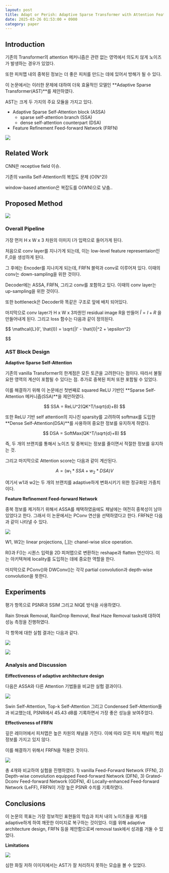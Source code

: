 ```yaml
---
layout: post
title: Adapt or Perish: Adaptive Sparse Transformer with Attention Feature Refinement for Image Restoration (CVPR 2024)
date: 2025-03-26 01:53:00 + 0900
category: paper
---
```


## Introduction

기존의 Transformer의 attention 메커니즘은 관련 없는 영역에서 의도치 않게 노이즈가 발생하는 경우가 있었다.

또한 피처맵 내의 중복된 정보는 더 좋은 피처를 만드는 데에 있어서 방해가 될 수 있다.

이 논문에서는 이러한 문제에 대하여 더욱 효율적인 모델인 **Adaptive Sparse Transformer(AST)**를 제안하였다.

AST는 크게 두 가지의 주요 모듈을 가지고 있다.

- Adaptive Sparse Self-Attention block (ASSA)
    - sparse self-attention branch (SSA)
    - dense self-attention counterpart (DSA)
- Feature Refinement Feed-forward Network (FRFN)

![](/img/AST/image.png)

## Related Work

CNN은 receptive field 이슈.

기존의 vanilla Self-Attention의 복잡도 문제 (O(N^2))

window-based attention은 복잡도를 O(WN)으로 낮춤..

## Proposed Method

![](/img/AST/image%201.png)

### Overall Pipeline

가장 먼저 H x W x 3 차원의 이미지 I가 입력으로 들어가게 된다.

처음으로 conv layer를 지나가게 되는데, 이는 low-level feature representaion인 F_0을 생성하게 된다.

그 후에는 Encoder를 지나치게 되는데, FRFN 블럭과 conv로 이루어져 있다. 이때의 conv는 down-sampling을 위한 것이다.

Decoder에는 ASSA, FRFN, 그리고 conv를 포함하고 있다. 이때의 conv layer는 up-sampling을 위한 것이다.

또한 bottleneck은 Decoder와 똑같은 구조로 앞에 배치 되어있다.

마지막으로 conv layer가 H x W x 3차원인 residual image R을 만들어 $\hat{I} = I + R$ 을 만들어내게 된다. 그리고 loss 함수는 다음과 같이 정의된다.

$$
\mathcal{L}(I', \hat{I}) = \sqrt{\|I' - \hat{I}\|^2 + \epsilon^2}

$$

### AST Block Design

**Adaptive Sparse Self-Attention**

기존의 vanilla Transformer의 한계점은 모든 토큰을 고려한다는 점이다. 따라서 불필요한 영역의 계산이 포함될 수 있다는 점. 추가로 중복된 피처 또한 포함될 수 있었다. 

이를 해결하기 위해 이 논문에선 첫번째로 squared ReLU 기반인 **Sparse Self-Attention 메커니즘(SSA)**을 제안하였다. 

$$
SSA = ReLU^2(QK^T/\sqrt{d}+B)
$$

또한 ReLU 기반 self attention의 지나친 sparsity를 고려하여 softmax를 도입한 **Dense Self-Attention(DSA)**를 사용하여 중요한 정보를 유지하게 하였다.

$$
DSA = SoftMax(QK^T/\sqrt{d}+B)
$$

즉, 두 개의 브랜치를 통해서 노이즈 및 중복되는 정보를 줄이면서 적절한 정보를 유지하는 것.

그리고 마지막으로 Attention score는 다음과 같이 계산된다.

$$
A = (w_1 * SSA + w_2 * DSA)V
$$

여기서 w1과 w2는 두 개의 브랜치를 adaptive하게 변화시키기 위한 정규화된 가중치이다.

**Feature Refinement Feed-forward Network**

중복 정보를 제거하기 위해서 ASSA를 채택하였음에도 채널에는 여전히 중복성이 남아있었다고 한다. 그래서 이 논문에서는 PConv 연산을 선택하였다고 한다. FRFN은 다음과 같이 나타낼 수 있다.

 

![](/img/AST/image%202.png)

W1, W2는 linear projections, [,]는 chanel-wise slice operation.

R()과 F()는 시퀀스 입력을 2D 피처맵으로 변환하는 reshape과 flatten 연산이다. 이는 아키텍쳐에 locality를 도입하는 데에 중요한 역할을 한다. 

마지막으로 PConv()와 DWConv()는 각각 partial convolution과 depth-wise convolution을 뜻한다.

## Experiments

평가 항목으로 PSNR과 SSIM 그리고 NIQE 방식을 사용하였다.

Rain Streak Removal, RainDrop Removal, Real Haze Removal tasks에 대하여 성능 측정을 진행하였다.

각 항목에 대한 실험 결과는 다음과 같다.

![](/img/AST/image%203.png)

![](/img/AST/image%204.png)

### Analysis and Discussion

**Eiffectiveness of adaptive architecture design**

다음은 ASSA와 다른 Attention 기법들을 비교한 실험 결과이다.

![](/img/AST/image%205.png)

Swin Self-Attention, Top-k Self-Attention 그리고 Condensed Self-Attention들과 비교했는데, PSNR에서 45.43 dB를 기록하면서 가장 좋은 성능을 보여주었다.

**Effectiveness of FRFN**

깊은 레이어에서 피처맵은 높은 차원의 채널을 가진다. 이에 따라 모든 피처 채널이 핵심 정보를 가지고 있지 않다.

이를 해결하기 위해서 FRFN을 적용한 것이다. 

![](/img/AST/image%206.png)

총 4개와 비교하여 실험을 진행하였다. 1) vanilla Feed-Forward Network (FFN), 2) Depth-wise convolution equipped Feed-forward Network (DFN), 3) Grated-Dconv Feed-forward Network (GDFN), 4) Locally-enhanced Feed-forward Network (LeFF), FRFN이 가장 높은 PSNR 수치를 기록하였다.

## Conclusions

이 논문의 목표는 가장 정보적인 표현들의 학습과 피처 내의 노이즈들을 제거를 adaptive하게 하여 깨끗한 이미지로 복구하는 것이었다. 이를 위해 adaptive architecture design, FRFN 등을 제안함으로써 removal task에서 성과를 거둘 수 있었다.

**Limitations**

![](/img/AST/image%207.png)

심한 화질 저하 이미지에서는 AST가 잘 처리하지 못하는 모습을 볼 수 있었다.